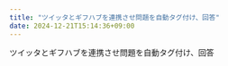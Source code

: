 ```yaml
---
title: "ツイッタとギフハブを連携させ問題を自動タグ付け、回答"
date: 2024-12-21T15:14:36+09:00
---
```

ツイッタとギフハブを連携させ問題を自動タグ付け、回答
